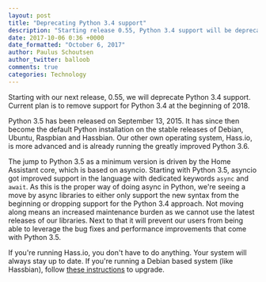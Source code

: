 ```yaml
---
layout: post
title: "Deprecating Python 3.4 support"
description: "Starting release 0.55, Python 3.4 support will be deprecated. Support is planned to be removed at the beginning of 2018."
date: 2017-10-06 0:36 +0000
date_formatted: "October 6, 2017"
author: Paulus Schoutsen
author_twitter: balloob
comments: true
categories: Technology
---
```


Starting with our next release, 0.55, we will deprecate Python 3.4 support. Current plan is to remove support for Python 3.4 at the beginning of 2018.

Python 3.5 has been released on September 13, 2015. It has since then become the default Python installation on the stable releases of Debian, Ubuntu, Raspbian and Hassbian. Our other own operating system, Hass.io, is more advanced and is already running the greatly improved Python 3.6.

The jump to Python 3.5 as a minimum version is driven by the Home Assistant core, which is based on asyncio. Starting with Python 3.5, asyncio got improved support in the language with dedicated keywords `async` and `await`. As this is the proper way of doing async in Python, we're seeing a move by async libraries to either only support the new syntax from the beginning or dropping support for the Python 3.4 approach. Not moving along means an increased maintenance burden as we cannot use the latest releases of our libraries. Next to that it will prevent our users from being able to leverage the bug fixes and performance improvements that come with Python 3.5.

If you're running Hass.io, you don't have to do anything. Your system will always stay up to date. If you're running a Debian based system (like Hassbian), follow [these instructions][dist-upgrade] to upgrade.

[dist-upgrade]: https://linuxconfig.org/raspbian-gnu-linux-upgrade-from-jessie-to-raspbian-stretch-9
